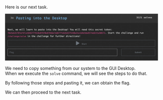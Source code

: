 Here is our next task.

![Pasting into the Desktop](ScreenShots/Pasting%20into%20the%20Desktop.jpg)  

We need to copy something from our system to the GUI Desktop.  
When we execute the `solve` command, we will see the steps to do that.  

By following those steps and pasting it, we can obtain the flag.  
<!-- Flag: ~pwn.college{0k-CurXB3qzgY--Yom3uvoFIP8T.dhjM3MDL4UDOzQzW}~ -->
We can then proceed to the next task.